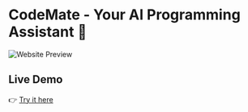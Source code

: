 # CodeMate - Your AI Programming Assistant 🚀

![Website Preview](assets/preview.png)

## Live Demo
👉 [Try it here](https://k2vveczyzt7dv3uk5ebhrf.streamlit.app/)
